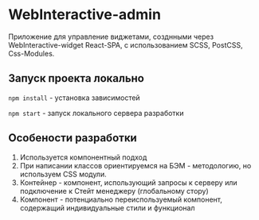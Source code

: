# WebInteractive-admin
Приложение для управление виджетами, созднными через WebInteractive-widget
React-SPA, с использованием SCSS, PostCSS, Css-Modules.

## Запуск проекта локально
`npm install` - установка зависимостей

`npm start` - запуск локального сервера разработки

## Особености разработки

1. Используется компонентный подход
2. При написании классов ориентируемся на БЭМ - методологию, но используем CSS модули.
3. Контейнер - компонент, использующий запросы к серверу или подключение к Стейт менеджеру (глобальному стору)
4. Компонент - потенциально переиспользуемый компонент, содержащий индивидуальные стили и функционал
